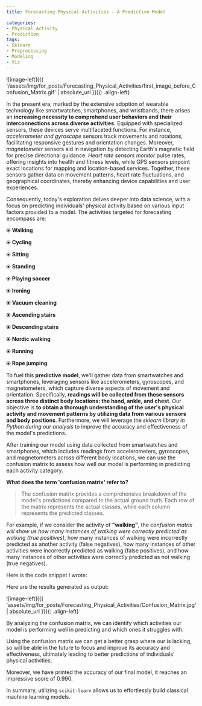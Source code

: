 ```yaml
---
title: Forecasting Physical Activities - A Predictive Model

categories:
- Physical Activity 
- Prediction
tags:
- Sklearn
- Preprocessing
- Modeling
- Viz
---
```



![image-left]({{ '/assets/img/for_posts/Forecasting_Physical_Activities/first_image_before_Confusion_Matrix.gif' | absolute_url }}){: .align-left}


In the present era, marked by the extensive adoption of wearable technology like smartwatches, smartphones, and wristbands, there arises an **increasing necessity to comprehend user behaviors and their interconnections across diverse activities.** Equipped with specialized sensors, these devices serve multifaceted functions. For instance, *accelerometer and gyroscope* sensors track movements and rotations, facilitating responsive gestures and orientation changes. Moreover, *magnetometer* sensors aid in navigation by detecting Earth's magnetic field for precise directional guidance. *Heart rate sensors monitor* pulse rates, offering insights into health and fitness levels, while GPS sensors pinpoint exact locations for mapping and location-based services. Together, these sensors gather data on movement patterns, heart rate fluctuations, and geographical coordinates, thereby enhancing device capabilities and user experiences.

Consequently, today's exploration delves deeper into data science, with a focus on predicting individuals' physical activity based on various input factors provided to a model. The activities targeted for forecasting encompass are:

⦿ **Walking**

⦿ **Cycling**

⦿ **Sitting**

⦿ **Standing**

⦿ **Playing soccer**

⦿ **Ironing**

⦿ **Vacuum cleaning**

⦿ **Ascending stairs**

⦿ **Descending stairs**

⦿ **Nordic walking**

⦿ **Running**

⦿ **Rope jumping**

To fuel this **predictive model**, we'll gather data from smartwatches and smartphones, leveraging sensors like accelerometers, gyroscopes, and magnetometers, which capture diverse aspects of movement and orientation. Specifically, **readings will be collected from these sensors across three distinct body locations: the hand, ankle, and chest**. Our objective is **to obtain a thorough understanding of the user's physical activity and movement patterns by utilizing data from various sensors and body positions**. Furthermore, we will leverage the *sklearn library in Python during our analysis* to improve the accuracy and effectiveness of the model's predictions.


After training our model using data collected from smartwatches and smartphones, which includes readings from accelerometers, gyroscopes, and magnetometers across different body locations, we can use the confusion matrix to assess how well our model is performing in predicting each activity category.


**What does the term 'confusion matrix' refer to?**

> The confusion matrix provides a comprehensive breakdown of the model's predictions compared to the actual ground truth. Each row of the matrix represents the actual classes, while each column represents the predicted classes.


For example, if we consider the activity of **"walking"**, the *confusion matrix will show us how many instances of walking were correctly predicted as walking (true positives)*, how many instances of walking were incorrectly predicted as another activity (false negatives), how many instances of other activities were incorrectly predicted as walking (false positives), and how many instances of other activities were correctly predicted as not walking (true negatives).

Here is the code snippet I wrote:
<script src="https://gist.github.com/AnalyticsForPleasure/e1cc1ff9f2a915c2a702049963e4ee5d.js"></script>

Here are the results generated as output:

![image-left]({{ 'assets/img/for_posts/Forecasting_Physical_Activities/Confusion_Matrix.jpg' | absolute_url }}){: .align-left}

By analyzing the confusion matrix, we can identify which activities our model is performing well in predicting and which ones it struggles with. 

Using the confusion matrix we can get a better grasp where our is lacking, so will be able in the future to focus and improve its accuracy and effectiveness, ultimately leading to better predictions of individuals' physical activities. 


Moreover, we have printed the accuracy of our final model, it reaches an impressive score of 0.990.

In summary, utilizing `scikit-learn` allows us to effortlessly build classical machine learning models.





